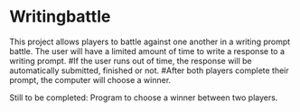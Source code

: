 # Writingbattle

This project allows players to battle against one another in a writing prompt battle. The user will have a limited amount of time to write a response to a writing prompt.
#If the user runs out of time, the response will be automatically submitted, finished or not. 
#After both players complete their prompt, the computer will choose a winner. 


Still to be completed: 
Program to choose a winner between two players. 
